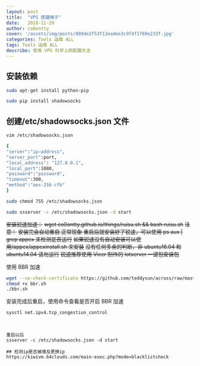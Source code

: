 ```yaml
---
layout: post
title:  "VPS 搭建梯子"
date:   2018-11-29 
author: co0ontty
cover: '/assets/img/posts/899de2f53f13eadee3c9f4f1769e233f.jpg'
categories: Tools 运维 ALL
tags: Tools 运维 ALL
describe: 使用 VPS 科学上网配置方法
---
```

## 安装依赖
```bash
sudo apt-get install python-pip

sudo pip install shadowsocks

```
## 创建/etc/shadowsocks.json 文件
```bash
vim /etc/shadowsocks.json

{
"server":"ip—address",
"server_port":port,
"local_address": "127.0.0.1",
"local_port":1080,
"password":"password",
"timeout":300,
"method":"aes-256-cfb"
}

sudo chmod 755 /etc/shadowsocks.json

sudo ssserver -c /etc/shadowsocks.json -d start
```
~~安装锐速加速：~~
~~wget co0ontty.github.io/things/ruisu.sh && bash ruisu.sh~~
~~注意：~~
~~安装完会自动重启 正常现象 重启后就安装好了锐速，可以使用 ps aux | grep appex 来检测是否运行~~
~~如果锐速没有自动安装可以使用/appex/appexinstall.sh 来安装~~
~~没有任何多余的判断，非 ubuntu16.04 和 ubuntu14.04 请勿运行~~
~~锐速推荐使用 Vicer 制作的 lotserver 一键包安装包~~

使用 BBR 加速 
```bash
wget --no-check-certificate https://github.com/teddysun/across/raw/master/bbr.sh
chmod +x bbr.sh
./bbr.sh 
```
安装完成后重启，使用命令查看是否开启 BBR 加速
```bash
sysctl net.ipv4.tcp_congestion_control
```
```


重启以后
ssserver -c /etc/shadowsocks.json -d start

## 检测ip是否被墙及更换ip
https://kiwivm.64clouds.com/main-exec.php?mode=blacklistcheck